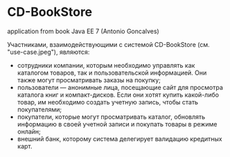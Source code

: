 # CD-BookStore
application from book Java EE 7 (Antonio Goncalves)

Участниками, взаимодействующими с системой CD-BookStore (см. "use-case.jpeg"), являются:
 - сотрудники компании, которым необходимо управлять как каталогом товаров, так и пользовательской информацией. Они также могут просматривать заказы на покупку;
 - пользователи — анонимные лица, посещающие сайт для просмотра каталога книг и компакт-дисков. Если они хотят купить какой-либо товар, им необходимо создать учетную запись, чтобы стать покупателями;
 - покупатели, которые могут просматривать каталог, обновлять информацию в своей учетной записи и покупать товары в режиме онлайн;
 - внешний банк, которому система делегирует валидацию кредитных карт.
